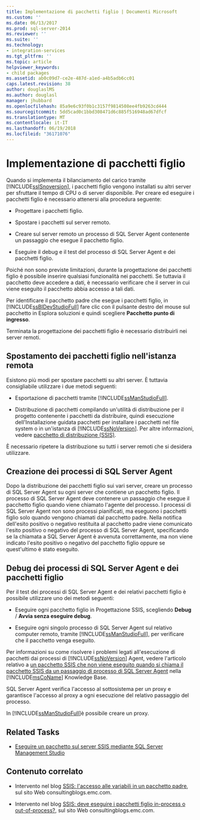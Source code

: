 ```yaml
---
title: Implementazione di pacchetti figlio | Documenti Microsoft
ms.custom: ''
ms.date: 06/13/2017
ms.prod: sql-server-2014
ms.reviewer: ''
ms.suite: ''
ms.technology:
- integration-services
ms.tgt_pltfrm: ''
ms.topic: article
helpviewer_keywords:
- child packages
ms.assetid: ab0c09d7-ce2e-487d-a1ed-a4b5adb6cc01
caps.latest.revision: 38
author: douglaslMS
ms.author: douglasl
manager: jhubbard
ms.openlocfilehash: 85a9e6c93f0b1c3157f9814508ee4fb9263cd444
ms.sourcegitcommit: 5dd5cad0c1bbd308471d6c885f516948ad67dfcf
ms.translationtype: MT
ms.contentlocale: it-IT
ms.lasthandoff: 06/19/2018
ms.locfileid: "36171076"
---
```

# <a name="implementation-of-child-packages"></a>Implementazione di pacchetti figlio
  Quando si implementa il bilanciamento del carico tramite [!INCLUDE[ssISnoversion](../includes/ssisnoversion-md.md)], i pacchetti figlio vengono installati su altri server per sfruttare il tempo di CPU o di server disponibile. Per creare ed eseguire i pacchetti figlio è necessario attenersi alla procedura seguente:  
  
-   Progettare i pacchetti figlio.  
  
-   Spostare i pacchetti sul server remoto.  
  
-   Creare sul server remoto un processo di SQL Server Agent contenente un passaggio che esegue il pacchetto figlio.  
  
-   Eseguire il debug e il test del processo di SQL Server Agent e dei pacchetti figlio.  
  
 Poiché non sono previste limitazioni, durante la progettazione dei pacchetti figlio è possibile inserire qualsiasi funzionalità nei pacchetti. Se tuttavia il pacchetto deve accedere a dati, è necessario verificare che il server in cui viene eseguito il pacchetto abbia accesso a tali dati.  
  
 Per identificare il pacchetto padre che esegue i pacchetti figlio, in [!INCLUDE[ssBIDevStudioFull](../includes/ssbidevstudiofull-md.md)] fare clic con il pulsante destro del mouse sul pacchetto in Esplora soluzioni e quindi scegliere **Pacchetto punto di ingresso**.  
  
 Terminata la progettazione dei pacchetti figlio è necessario distribuirli nei server remoti.  
  
## <a name="moving-the-child-package-to-the-remote-instance"></a>Spostamento dei pacchetti figlio nell'istanza remota  
 Esistono più modi per spostare pacchetti su altri server. È tuttavia consigliabile utilizzare i due metodi seguenti:  
  
-   Esportazione di pacchetti tramite [!INCLUDE[ssManStudioFull](../includes/ssmanstudiofull-md.md)].  
  
-   Distribuzione di pacchetti compilando un'utilità di distribuzione per il progetto contenente i pacchetti da distribuire, quindi esecuzione dell'Installazione guidata pacchetti per installare i pacchetti nel file system o in un'istanza di [!INCLUDE[ssNoVersion](../includes/ssnoversion-md.md)]. Per altre informazioni, vedere [pacchetto di distribuzione &#40;SSIS&#41;](packages/legacy-package-deployment-ssis.md).  
  
 È necessario ripetere la distribuzione su tutti i server remoti che si desidera utilizzare.  
  
## <a name="creating-the-sql-server-agent-jobs"></a>Creazione dei processi di SQL Server Agent  
 Dopo la distribuzione dei pacchetti figlio sui vari server, creare un processo di SQL Server Agent su ogni server che contiene un pacchetto figlio. Il processo di SQL Server Agent deve contenere un passaggio che esegue il pacchetto figlio quando viene chiamato l'agente del processo. I processi di SQL Server Agent non sono processi pianificati, ma eseguono i pacchetti figlio solo quando vengono chiamati dal pacchetto padre. Nella notifica dell'esito positivo o negativo restituita al pacchetto padre viene comunicato l'esito positivo o negativo del processo di SQL Server Agent, specificando se la chiamata a SQL Server Agent è avvenuta correttamente, ma non viene indicato l'esito positivo o negativo del pacchetto figlio oppure se quest'ultimo è stato eseguito.  
  
## <a name="debugging-the-sql-server-agent-jobs-and-child-packages"></a>Debug dei processi di SQL Server Agent e dei pacchetti figlio  
 Per il test dei processi di SQL Server Agent e dei relativi pacchetti figlio è possibile utilizzare uno dei metodi seguenti:  
  
-   Eseguire ogni pacchetto figlio in Progettazione SSIS, scegliendo **Debug** / **Avvia senza eseguire debug**.  
  
-   Eseguire ogni singolo processo di SQL Server Agent sul relativo computer remoto, tramite [!INCLUDE[ssManStudioFull](../includes/ssmanstudiofull-md.md)], per verificare che il pacchetto venga eseguito.  
  
 Per informazioni su come risolvere i problemi legati all'esecuzione di pacchetti dai processi di [!INCLUDE[ssNoVersion](../includes/ssnoversion-md.md)] Agent, vedere l'articolo relativo a [un pacchetto SSIS che non viene eseguito quando si chiama il pacchetto SSIS da un passaggio di processo di SQL Server Agent](http://support.microsoft.com/kb/918760) nella [!INCLUDE[msCoName](../includes/msconame-md.md)] Knowledge Base.  
  
 SQL Server Agent verifica l'accesso al sottosistema per un proxy e garantisce l'accesso al proxy a ogni esecuzione del relativo passaggio del processo.  
  
 In [!INCLUDE[ssManStudioFull](../includes/ssmanstudiofull-md.md)]è possibile creare un proxy.  
  
## <a name="related-tasks"></a>Related Tasks  
  
-   [Eseguire un pacchetto sul server SSIS mediante SQL Server Management Studio](run-a-package-on-the-ssis-server-using-sql-server-management-studio.md)  
  
## <a name="related-content"></a>Contenuto correlato  
  
-   Intervento nel blog [SSIS: l'accesso alle variabili in un pacchetto padre](http://go.microsoft.com/fwlink/?LinkId=257729), sul sito Web consultingblogs.emc.com.  
  
-   Intervento nel blog [SSIS: deve eseguire i pacchetti figlio in-process o out-of-process?](http://go.microsoft.com/fwlink/?LinkId=220819), sul sito Web consultingblogs.emc.com.  
  
  